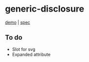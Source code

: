 # generic-disclosure

[demo](https://modest-bhaskara-e8742f.netlify.app/generic-disclosure/demo/index.html) | [spec](https://www.w3.org/TR/wai-aria-practices/#disclosure)

## To do

- Slot for svg
- Expanded attribute